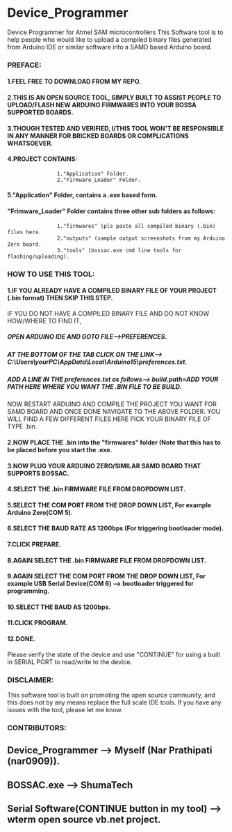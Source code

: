 # Device_Programmer
Device Programmer for Atmel SAM microcontrollers
This Software tool is to help people who would like to upload a compiled binary files generated from Arduino IDE or similar software into a SAMD based Arduino board.


### PREFACE:
#### 1.FEEL FREE TO DOWNLOAD FROM MY REPO.
#### 2.THIS IS AN OPEN SOURCE TOOL, SIMPLY BUILT TO ASSIST PEOPLE TO UPLOAD/FLASH NEW ARDUINO FIRMWARES INTO YOUR BOSSA SUPPORTED BOARDS.
#### 3.THOUGH TESTED AND VERIFIED, I/THIS TOOL WON'T BE RESPONSIBLE IN ANY MANNER FOR BRICKED BOARDS OR COMPLICATIONS WHATSOEVER.
#### 4.PROJECT CONTAINS:
                    1."Application" Folder.
                    2."Firmware_Loader" Folder.
#### 5."Application" Folder, contains a .exe based form.
 ####  "Frimware_Loader" Folder contains three other sub folders as follows:
                    1."firmwares" (pls paste all compiled binary (.bin) files here.
                    2."outputs" (sample output screenshots from my Arduino Zero board.
                    3."tools" (bossac.exe cmd line tools for flashing/uploading).


### HOW TO USE THIS TOOL:

#### 1.IF YOU ALREADY HAVE A COMPILED BINARY FILE OF YOUR PROJECT (.bin format) THEN SKIP THIS STEP.
  IF YOU DO NOT HAVE A COMPILED BINARY FILE AND DO NOT KNOW HOW/WHERE TO FIND IT,
  ##### OPEN ARDUINO IDE AND GOTO FILE-->PREFERENCES.
  ##### AT THE BOTTOM OF THE TAB CLICK ON THE LINK--> C:\Users\yourPC\AppData\Local\Arduino15\preferences.txt.
  ##### ADD A LINE IN THE preferences.txt as follows--> build.path=ADD YOUR PATH HERE WHERE YOU WANT THE .BIN FILE TO BE BUILD.
  NOW RESTART ARDUINO AND COMPILE THE PROJECT YOU WANT FOR SAMD BOARD AND ONCE DONE NAVIGATE TO THE ABOVE FOLDER.
  YOU WILL FIND A FEW DIFFERENT FILES HERE PICK YOUR BINARY FILE OF TYPE .bin.
  


#### 2.NOW PLACE THE .bin into the "firmwares" folder (Note that this has to be placed before you start the .exe.


#### 3.NOW PLUG YOUR ARDUINO ZERO/SIMILAR SAMD BOARD THAT SUPPORTS BOSSAC.


#### 4.SELECT THE .bin FIRMWARE FILE FROM DROPDOWN LIST.

#### 5.SELECT THE COM PORT FROM THE DROP DOWN LIST, For example Arduino Zero(COM 5).


#### 6.SELECT THE BAUD RATE AS 1200bps (For triggering bootloader mode).

#### 7.CLICK PREPARE.

#### 8.AGAIN SELECT THE .bin FIRMWARE FILE FROM DROPDOWN LIST.

#### 9.AGAIN SELECT THE COM PORT FROM THE DROP DOWN LIST, For example USB Serial Device(COM 6) --> bootloader triggered for programming.

#### 10.SELECT THE BAUD AS 1200bps.

#### 11.CLICK PROGRAM.

#### 12.DONE. 

Please verify the state of the device and use "CONTINUE" for using a built in SERIAL PORT to read/write to the device.

### DISCLAIMER:
This software tool is built on promoting the open source community, and this does not by any means replace the full scale IDE tools.
If you have any issues with the tool, please let me know.


### CONTRIBUTORS:
## Device_Programmer --> Myself (Nar Prathipati (nar0909)).
## BOSSAC.exe        --> ShumaTech
## Serial Software(CONTINUE button in my tool) --> wterm open source vb.net project.



